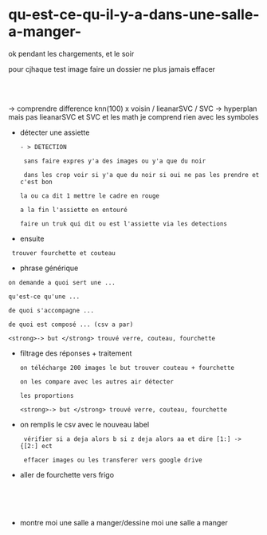 # qu-est-ce-qu-il-y-a-dans-une-salle-a-manger-

ok pendant les chargements, et le soir

pour cjhaque test image faire un dossier ne plus jamais effacer

  <br> <br> 

  -> comprendre difference knn(100) x voisin / lieanarSVC / SVC -> hyperplan mais pas lieanarSVC et SVC et les math je comprend rien avec les symboles

 -   détecter une assiette
  
         - > DETECTION

          sans faire expres y'a des images ou y'a que du noir
          
          dans les crop voir si y'a que du noir si oui ne pas les prendre et c'est bon

         la ou ca dit 1 mettre le cadre en rouge
      
         a la fin l'assiette en entouré
      
         faire un truk qui dit ou est l'assiette via les detections
         
         


 -    ensuite
  
     trouver fourchette et couteau

  -  phrase générique

    on demande a quoi sert une ...
    
    qu'est-ce qu'une ...
    
    de quoi s'accompagne ...
  
    de quoi est composé ... (csv a par)
  
    <strong>-> but </strong> trouvé verre, couteau, fourchette 

 -  filtrage des réponses + traitement
 
        on télécharge 200 images le but trouver couteau + fourchette
 
        on les compare avec les autres air détecter 
        
        les proportions
 
        <strong>-> but </strong> trouvé verre, couteau, fourchette 
 
 
 
 - on remplis le csv avec le nouveau label
  
        vérifier si a deja alors b si z deja alors aa et dire [1:] -> {[2:] ect
 
        effacer images ou les transferer vers google drive
 
 - aller de fourchette vers frigo
 
 
 <br><br><br>
 
 
 - montre moi une salle a manger/dessine moi une salle a manger
